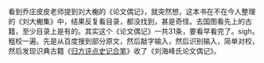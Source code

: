 看到乔庄皮皮老师提到刘大櫆的《论文偶记》，就突然想，这本书在不在今人整理的《刘大櫆集》中，结果反复看目录，都没找到，甚是奇怪。去国图看先上的古籍，至少目录上是有的。其实这个《论文偶记》一共31条，要看早看完了。sigh。
粗校一遍。先是从百度搜到部分原文，然后敲字输入，然后识别输入，简单对校，然后发现识典古籍《[归方评点史记合笔](https://www.shidianguji.com/book/SDZJ0359)》收了《刘海峰氏论文偶记》。